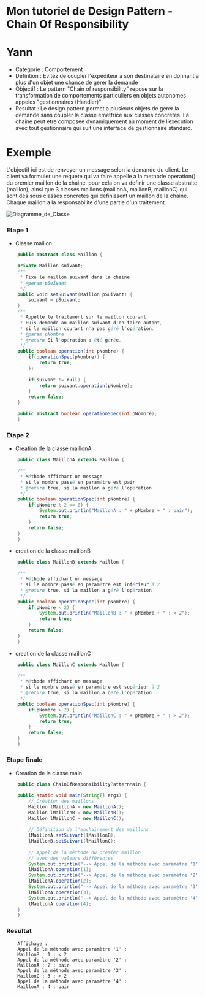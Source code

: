# Mon tutoriel de Design Pattern - Chain Of Responsibility
# Yann


- Categorie : Comportement
- Defintion : Evitez de coupler l'expéditeur à son destinataire en donnant a plus d'un objet une chance de gerer la demande
- Objectif : Le pattern "Chain of responsibility" repose sur la transformation de comportements particuliers en objets autonomes appeles "gestionnaires (Handler)"
- Resultat : Le design pattern permet a plusieurs objets de gerer la demande sans coupler la classe emettrice aux classes concretes. La chaine peut etre composee dynamiquement au moment de l’execution avec tout gestionnaire qui suit une interface de gestionnaire standard. 

# Exemple 

L'objectif ici est de renvoyer un message selon la demande du client. Le client va formuler une requete qui va faire appelle a la methode operation() du premier maillon de la chaine. pour cela on va definir une classe abstraite (maillon), ainsi que 3 classes maillons (maillonA, maillonB, maillonC) qui sont des sous classes concretes qui definissent un maillon de la chaine. Chaque maillon a la responsabilite d'une partie d'un traitement.

![Diagramme_de_Classe](https://user-images.githubusercontent.com/49645529/58784968-d9863600-85e4-11e9-9f25-7942e19f3ff4.PNG)

   
### Etape 1


- Classe maillon


```java 
    public abstract class Maillon {

    private Maillon suivant;
    /**
     * Fixe le maillon suivant dans la chaine
     * @param pSuivant
     */
    public void setSuivant(Maillon pSuivant) {
        suivant = pSuivant;
    }
    /**
     * Appelle le traitement sur le maillon courant
     * Puis demande au maillon suivant d'en faire autant,
     * si le maillon courant n'a pas géré l'opération.
     * @param pNombre
     * @return Si l'opération a été gérée.
     */
    public boolean operation(int pNombre) {
        if(operationSpec(pNombre)) {
        	return true;
        };
        
        if(suivant != null) {
            return suivant.operation(pNombre);
        }
        return false;
    }

    public abstract boolean operationSpec(int pNombre);
    }
  ```
    

        
### Etape 2

- Creation de la classe maillonA


```java
    public class MaillonA extends Maillon {

    /**
     * Méthode affichant un message 
     * si le nombre passé en paramètre est pair
     * @return true, si la maillon a géré l'opération
     */
    public boolean operationSpec(int pNombre) {
        if(pNombre % 2 == 0) {
            System.out.println("MaillonA : " + pNombre + " : pair");
            return true;
        }
        return false;
    }
    }
```

- creation de la classe maillonB

```java
    public class MaillonB extends Maillon {

    /**
     * Méthode affichant un message 
     * si le nombre passé en paramètre est inférieur à 2
     * @return true, si la maillon a géré l'opération
     */
    public boolean operationSpec(int pNombre) {
        if(pNombre < 2) {
            System.out.println("MaillonB : " + pNombre + " : < 2");
            return true;
        }
        return false;
    }
    }
```

- creation de la classe maillonC

```java
    public class MaillonC extends Maillon {

    /**
     * Méthode affichant un message 
     * si le nombre passé en paramètre est supérieur à 2
     * @return true, si la maillon a géré l'opération
     */
    public boolean operationSpec(int pNombre) {
        if(pNombre > 2) {
            System.out.println("MaillonC : " + pNombre + " : > 2");
            return true;
        }
        return false;
    }
    }
```

### Etape finale

- Creation de la classe main

```java
    public class ChainOfResponsibilityPatternMain {

    public static void main(String[] args) {
        // Création des maillons
        Maillon lMaillonA = new MaillonA();
        Maillon lMaillonB = new MaillonB();
        Maillon lMaillonC = new MaillonC();
        
        // Définition de l'enchainement des maillons
        lMaillonA.setSuivant(lMaillonB);
        lMaillonB.setSuivant(lMaillonC);
        
        // Appel de la méthode du premier maillon
        // avec des valeurs différentes
        System.out.println("--> Appel de la méthode avec paramètre '1' : ");
        lMaillonA.operation(1);
        System.out.println("--> Appel de la méthode avec paramètre '2' : ");
        lMaillonA.operation(2);
        System.out.println("--> Appel de la méthode avec paramètre '3' : ");
        lMaillonA.operation(3);
        System.out.println("--> Appel de la méthode avec paramètre '4' : ");
        lMaillonA.operation(4);
    }
    }
```

### Resultat

        Affichage : 
        Appel de la méthode avec paramètre '1' : 
        MaillonB : 1 : < 2
        Appel de la méthode avec paramètre '2' : 
        MaillonA : 2 : pair
        Appel de la méthode avec paramètre '3' : 
        MaillonC : 3 : > 2
        Appel de la méthode avec paramètre '4' : 
        MaillonA : 4 : pair
